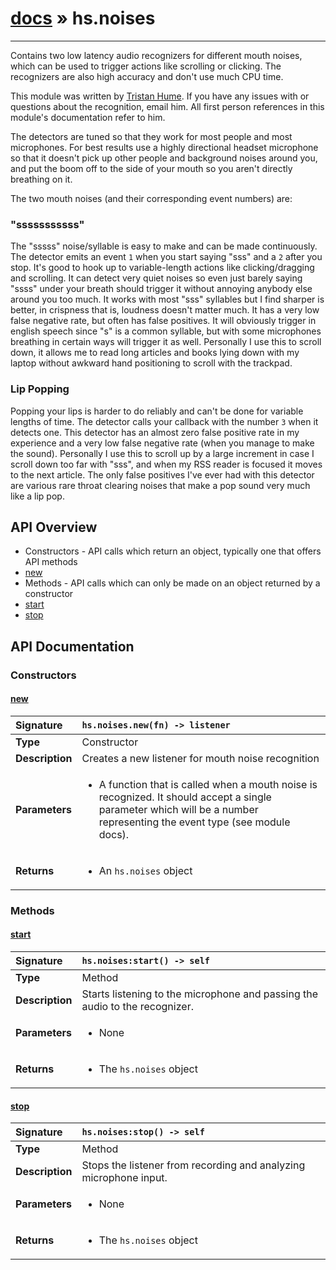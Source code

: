 # [docs](index.md) » hs.noises
---

Contains two low latency audio recognizers for different mouth noises, which can be used to trigger actions like scrolling or clicking.
The recognizers are also high accuracy and don't use much CPU time.

This module was written by [Tristan Hume](http://thume.ca/). If you have any issues with or questions about the recognition, email him.
All first person references in this module's documentation refer to him.

The detectors are tuned so that they work for most people and most microphones. For best results use a highly directional headset microphone so that it doesn't pick up other people and background
noises around you, and put the boom off to the side of your mouth so you aren't directly breathing on it.

The two mouth noises (and their corresponding event numbers) are:

### "sssssssssss"
The "sssss" noise/syllable is easy to make and can be made continuously. The detector emits an event `1` when you start saying "sss" and a `2` after you stop.
It's good to hook up to variable-length actions like clicking/dragging and scrolling. It can detect very quiet noises so even just barely saying "ssss" under your
breath should trigger it without annoying anybody else around you too much. It works with most "sss" syllables but I find sharper is better, in crispness that is, loudness doesn't matter much.
It has a very low false negative rate, but often has false positives. It will obviously trigger in english speech since "s" is a common syllable, but with some microphones breathing in certain ways
will trigger it as well. Personally I use this to scroll down, it allows me to read long articles and books lying down with my laptop without awkward hand positioning to scroll with the trackpad.

### Lip Popping
Popping your lips is harder to do reliably and can't be done for variable lengths of time. The detector calls your callback with the number `3` when it detects one.
This detector has an almost zero false positive rate in my experience and a very low false negative rate (when you manage to make the sound).
Personally I use this to scroll up by a large increment in case I scroll down too far with "sss", and when my RSS reader is focused it moves to the next article.
The only false positives I've ever had with this detector are various rare throat clearing noises that make a pop sound very much like a lip pop.

## API Overview
* Constructors - API calls which return an object, typically one that offers API methods
 * [new](#new)
* Methods - API calls which can only be made on an object returned by a constructor
 * [start](#start)
 * [stop](#stop)

## API Documentation

### Constructors

#### [new](#new)
| <span style="float: left;">**Signature**</span> | <span style="float: left;">`hs.noises.new(fn) -> listener` </span>                                                          |
| -----------------------------------------------------|---------------------------------------------------------------------------------------------------------|
| **Type**                                             | Constructor                                                                                         |
| **Description**                                      | Creates a new listener for mouth noise recognition                                                                                         |
| **Parameters**                                       | <ul><li>A function that is called when a mouth noise is recognized. It should accept a single parameter which will be a number representing the event type (see module docs).</li></ul>   |
| **Returns**                                          | <ul><li>An <code>hs.noises</code> object</li></ul>            |

### Methods

#### [start](#start)
| <span style="float: left;">**Signature**</span> | <span style="float: left;">`hs.noises:start() -> self` </span>                                                          |
| -----------------------------------------------------|---------------------------------------------------------------------------------------------------------|
| **Type**                                             | Method                                                                                         |
| **Description**                                      | Starts listening to the microphone and passing the audio to the recognizer.                                                                                         |
| **Parameters**                                       | <ul><li>None</li></ul>   |
| **Returns**                                          | <ul><li>The <code>hs.noises</code> object</li></ul>            |

#### [stop](#stop)
| <span style="float: left;">**Signature**</span> | <span style="float: left;">`hs.noises:stop() -> self` </span>                                                          |
| -----------------------------------------------------|---------------------------------------------------------------------------------------------------------|
| **Type**                                             | Method                                                                                         |
| **Description**                                      | Stops the listener from recording and analyzing microphone input.                                                                                         |
| **Parameters**                                       | <ul><li>None</li></ul>   |
| **Returns**                                          | <ul><li>The <code>hs.noises</code> object</li></ul>            |

